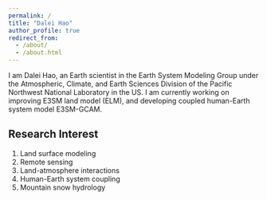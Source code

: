 ```yaml
---
permalink: /
title: "Dalei Hao"
author_profile: true
redirect_from: 
  - /about/
  - /about.html
---
```


I am Dalei Hao, an Earth scientist in the Earth System Modeling Group under the Atmospheric, Climate, and Earth Sciences Division of the Pacific Northwest National Laboratory in the US. I am currently working on improving E3SM land model (ELM), and developing coupled human-Earth system model E3SM-GCAM.


Research Interest
------
1. Land surface modeling
1. Remote sensing
1. Land-atmosphere interactions
1. Human-Earth system coupling
1. Mountain snow hydrology


